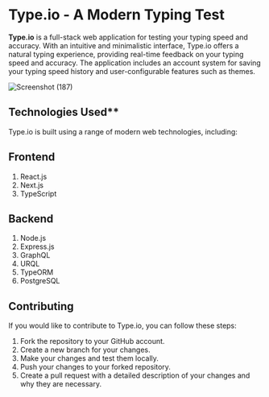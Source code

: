 # Type.io - A Modern Typing Test

**Type.io** is a full-stack web application for testing your typing speed and accuracy. With an intuitive and minimalistic interface, Type.io offers a natural typing experience, providing real-time feedback on your typing speed and accuracy. The application includes an account system for saving your typing speed history and user-configurable features such as themes.


![Screenshot (187)](https://github.com/Rohith-JN/type.io/assets/78314165/eb2650cb-1965-4d9c-8e0c-1147f8f7819f)


## Technologies Used**
Type.io is built using a range of modern web technologies, including:

## Frontend

1) React.js
2) Next.js
3) TypeScript
  
## Backend

1) Node.js
2) Express.js
3) GraphQL
4) URQL
5) TypeORM
6) PostgreSQL

## Contributing

If you would like to contribute to Type.io, you can follow these steps:

1) Fork the repository to your GitHub account.
2) Create a new branch for your changes.
3) Make your changes and test them locally.
4) Push your changes to your forked repository.
5) Create a pull request with a detailed description of your changes and why they are necessary.
